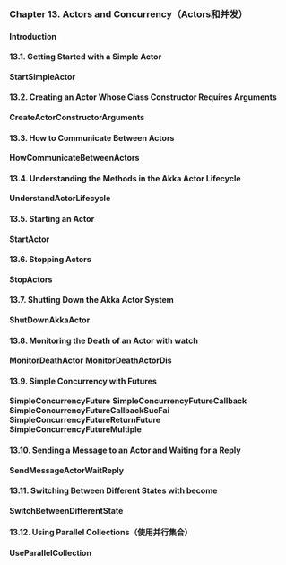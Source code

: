 
### Chapter 13. Actors and Concurrency（Actors和并发）

#### Introduction


#### 13.1. Getting Started with a Simple Actor
**StartSimpleActor**

#### 13.2. Creating an Actor Whose Class Constructor Requires Arguments
**CreateActorConstructorArguments**

#### 13.3. How to Communicate Between Actors
**HowCommunicateBetweenActors**

#### 13.4. Understanding the Methods in the Akka Actor Lifecycle
**UnderstandActorLifecycle**

#### 13.5. Starting an Actor
**StartActor**

#### 13.6. Stopping Actors
**StopActors**

#### 13.7. Shutting Down the Akka Actor System
**ShutDownAkkaActor**

#### 13.8. Monitoring the Death of an Actor with watch
**MonitorDeathActor**
**MonitorDeathActorDis**

#### 13.9. Simple Concurrency with Futures
**SimpleConcurrencyFuture**
**SimpleConcurrencyFutureCallback**
**SimpleConcurrencyFutureCallbackSucFai**
**SimpleConcurrencyFutureReturnFuture**
**SimpleConcurrencyFutureMultiple**

#### 13.10. Sending a Message to an Actor and Waiting for a Reply
**SendMessageActorWaitReply**

#### 13.11. Switching Between Different States with become
**SwitchBetweenDifferentState**

#### 13.12. Using Parallel Collections（使用并行集合）
**UseParallelCollection**


